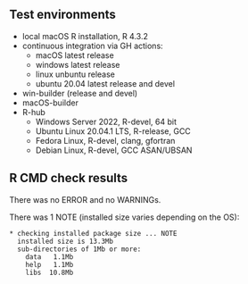 ## Test environments

- local macOS R installation, R 4.3.2
- continuous integration via GH actions:
    - macOS latest release
    - windows latest release
    - linux unbuntu release
    - ubuntu 20.04 latest release and devel
- win-builder (release and devel)
- macOS-builder
- R-hub
    - Windows Server 2022, R-devel, 64 bit
    - Ubuntu Linux 20.04.1 LTS, R-release, GCC
    - Fedora Linux, R-devel, clang, gfortran
    - Debian Linux, R-devel, GCC ASAN/UBSAN

## R CMD check results

There was no ERROR and no WARNINGs.

There was 1 NOTE (installed size varies depending on the OS):

    * checking installed package size ... NOTE
      installed size is 13.3Mb
      sub-directories of 1Mb or more:
        data   1.1Mb
        help   1.1Mb
        libs  10.8Mb
